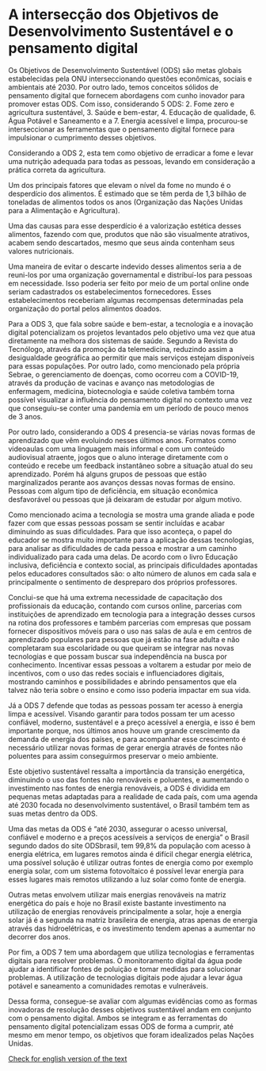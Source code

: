 # A intersecção dos Objetivos de Desenvolvimento Sustentável e o pensamento digital

Os Objetivos de Desenvolvimento Sustentável (ODS) são metas globais estabelecidas pela ONU interseccionando questões econômicas, sociais e ambientais até 2030. Por outro lado, temos conceitos sólidos de pensamento digital que fornecem abordagens com cunho inovador para promover estas ODS. Com isso, considerando 5 ODS: 2. Fome zero e agricultura sustentável, 3. Saúde e bem-estar, 4. Educação de qualidade, 6. Água Potável e Saneamento e a 7. Energia acessível e limpa, procurou-se interseccionar as ferramentas que o pensamento digital fornece para impulsionar o cumprimento desses objetivos.

Considerando a ODS 2, esta tem como objetivo de erradicar a fome e levar uma nutrição adequada para todas as pessoas, levando em consideração a prática correta da agricultura.

Um dos principais fatores que elevam o nível da fome no mundo é o desperdício dos alimentos. É estimado que se têm perda de 1,3 bilhão de toneladas de alimentos todos os anos (Organização das Nações Unidas para a Alimentação e Agricultura).

Uma das causas para esse desperdício é a valorização estética desses alimentos, fazendo com que, produtos que não são visualmente atrativos, acabem sendo descartados, mesmo que seus ainda contenham seus valores nutricionais.

Uma maneira de evitar o descarte indevido desses alimentos seria a de reuni-los por uma organização governamental e distribuí-los para pessoas em necessidade. Isso poderia ser feito por meio de um portal online onde seriam cadastrados os estabelecimentos fornecedores. Esses estabelecimentos receberiam algumas recompensas determinadas pela organização do portal pelos alimentos doados.

Para a ODS 3, que fala sobre saúde e bem-estar, a tecnologia e a inovação digital potencializam os projetos levantados pelo objetivo uma vez que atua diretamente na melhora dos sistemas de saúde. Segundo a Revista do Tecnólogo, através da promoção da telemedicina, reduzindo assim a desigualdade geográfica ao permitir que mais serviços estejam disponíveis para essas populações. Por outro lado, como mencionado pela própria Sebrae, o gerenciamento de doenças, como ocorreu com a COVID-19, através da produção de vacinas e avanço nas metodologias de enfermagem, medicina, biotecnologia e saúde coletiva também torna possível visualizar a influência do pensamento digital no contexto uma vez que conseguiu-se conter uma pandemia em um período de pouco menos de 3 anos.

Por outro lado, considerando a ODS 4 presencia-se várias novas formas de aprendizado que vêm evoluindo nesses últimos anos. Formatos como videoaulas com uma linguagem mais informal e com um conteúdo audiovisual atraente, jogos que o aluno interage diretamente com o conteúdo e recebe um feedback instantâneo sobre a situação atual do seu aprendizado. Porém há alguns grupos de pessoas que estão marginalizados perante aos avanços dessas novas formas de ensino. Pessoas com algum tipo de deficiência, em situação econômica desfavorável ou pessoas que já deixaram de estudar por algum motivo. 

Como mencionado acima a tecnologia se mostra uma grande aliada e pode fazer com que essas pessoas possam se sentir incluídas e acabar diminuindo as suas dificuldades. Para que isso aconteça, o papel do educador se mostra muito importante para a aplicação dessas tecnologias, para analisar as dificuldades de cada pessoa e mostrar a um caminho individualizado para cada uma delas. De acordo com o livro Educação inclusiva, deficiência e contexto social, as principais dificuldades apontadas pelos educadores consultados são: o alto número de alunos em cada sala e principalmente o sentimento de despreparo dos próprios professores. 

Conclui-se que há uma extrema necessidade de capacitação dos profissionais da educação, contando com cursos online, parcerias com instituições de aprendizado em tecnologia para a integração desses cursos na rotina dos professores e também parcerias com empresas que possam fornecer dispositivos móveis para o uso nas salas de aula e em centros de aprendizado populares para pessoas que já estão na fase adulta e não completaram sua escolaridade ou que queiram se integrar nas novas tecnologias e que possam buscar sua independência na busca por conhecimento. Incentivar essas pessoas a voltarem a estudar por meio de incentivos, com o uso das redes sociais e influenciadores digitais, mostrando caminhos e possibilidades e abrindo pensamentos que ela talvez não teria sobre o ensino e como isso poderia impactar em sua vida.

Já a ODS 7 defende que todas as pessoas possam ter acesso à energia limpa e acessível. Visando garantir para todos possam ter um acesso confiável, moderno, sustentável e a preço acessível a energia, e isso é bem importante porque, nos últimos anos houve um grande crescimento da demanda de energia dos países, e para acompanhar esse crescimento é necessário utilizar novas formas de gerar energia através de fontes não poluentes para assim conseguirmos preservar o meio ambiente.

Este objetivo sustentável ressalta a importância da transição energética, diminuindo o uso das fontes não renováveis e poluentes, e aumentando o investimento nas fontes de energia renováveis, a ODS é dividida em pequenas metas adaptadas para a realidade de cada país, com uma agenda até 2030 focada no desenvolvimento sustentável, o Brasil também tem as suas metas dentro da ODS.

Uma das metas da ODS é “até 2030, assegurar o acesso universal, confiável e moderno e a preços acessíveis a serviços de energia” o Brasil segundo dados do site ODSbrasil, tem 99,8% da população com acesso à energia elétrica, em lugares remotos ainda é difícil chegar energia elétrica, uma possível solução é utilizar outras fontes de energia como por exemplo energia solar, com um sistema fotovoltaico é possível levar energia para esses lugares mais remotos utilizando a luz solar como fonte de energia. 

Outras metas envolvem utilizar mais energias renováveis na matriz energética do país e hoje no Brasil existe bastante investimento na utilização de energias renováveis principalmente a solar, hoje a energia solar já é a segunda na matriz brasileira de energia, atras apenas de energia através das hidroelétricas, e os investimento tendem apenas a aumentar no decorrer dos anos.

Por fim, a ODS 7 tem uma abordagem que utiliza tecnologias e ferramentas digitais para resolver problemas. O monitoramento digital da água pode ajudar a identificar fontes de poluição e tomar medidas para solucionar problemas. A utilização de tecnologias digitais pode ajudar a levar água potável e saneamento a comunidades remotas e vulneráveis.

Dessa forma, consegue-se avaliar com algumas evidências como as formas inovadoras de resolução desses objetivos sustentável andam em conjunto com o pensamento digital. Ambos se integram e as ferramentas do pensamento digital potencializam essas ODS de forma a cumprir, até mesmo em menor tempo, os objetivos que foram idealizados pelas Nações Unidas.

[Check for english version of the text](https://mayaram4rtins.github.io/md-ods-site/en-template)